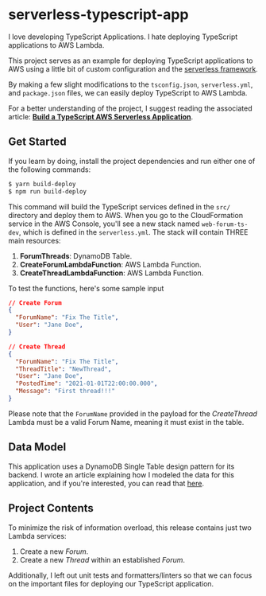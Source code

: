 # serverless-typescript-app
I love developing TypeScript Applications. I hate deploying TypeScript applications to AWS Lambda.

This project serves as an example for deploying TypeScript applications to AWS using a little bit of custom configuration and the [serverless framework](https://www.serverless.com/).

By making a few slight modifications to the `tsconfig.json`, `serverless.yml`, and `package.json` files, we can easily deploy TypeScript to AWS Lambda.

For a better understanding of the project, I suggest reading the associated article: **[Build a TypeScript AWS Serverless Application](linkme.com)**.

## Get Started
If you learn by doing, install the project dependencies and run either one of the following commands:
```bash
$ yarn build-deploy
$ npm run build-deploy
```

This command will build the TypeScript services defined in the `src/` directory and deploy them to AWS. When you go to the CloudFormation service in the AWS Console, you'll see a new stack named `web-forum-ts-dev`, which is defined in the `serverless.yml`. The stack will contain THREE main resources:
1. **ForumThreads**: DynamoDB Table.
2. **CreateForumLambdaFunction**: AWS Lambda Function.
3. **CreateThreadLambdaFunction**: AWS Lambda Function.

To test the functions, here's some sample input
```json
// Create Forum
{
  "ForumName": "Fix The Title",
  "User": "Jane Doe",
}

// Create Thread
{
  "ForumName": "Fix The Title",
  "ThreadTitle": "NewThread",
  "User": "Jane Doe",
  "PostedTime": "2021-01-01T22:00:00.000",
  "Message": "First thread!!!"
}
```

Please note that the `ForumName` provided in the payload for the *CreateThread* Lambda must be a valid Forum Name, meaning it must exist in the table.
## Data Model
This application uses a DynamoDB Single Table design pattern for its backend. I wrote an article explaining how I modeled the data for this application, and if you're interested, you can read that [here](https://ifitzsimmons.medium.com/single-table-dynamodb-data-modeling-63d9c742942c).

## Project Contents
To minimize the risk of information overload, this release contains just two Lambda services:
1. Create a new *Forum*.
2. Create a new *Thread* within an established *Forum*.

Additionally, I left out unit tests and formatters/linters so that we can focus on the important files for deploying our TypeScript application.